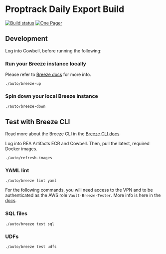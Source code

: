 # Proptrack Daily Export Build

[![Build status](https://badge.buildkite.com/6921b9d3b8a812e3c7a401953ee69ba500fe413bb6d20ac821.svg?branch=master)](https://buildkite.com/rea/proptrack-daily-export-build)
[![One Pager](https://1badge.reainternal.net/systems_health/1pager.svg)](docs/1pager.md)

## Development

Log into Cowbell, before running the following:

### Run your Breeze instance locally

Please refer to [Breeze docs](https://pages.git.realestate.com.au/data-platform/breeze/dev-environment/) for more info.

```shell script
./auto/breeze-up
```

### Spin down your local Breeze instance

```shell script
./auto/breeze-down
```

## Test with Breeze CLI

Read more about the Breeze CLI in the [Breeze CLI docs](https://pages.git.realestate.com.au/data-platform/breeze/usage/)

Log into REA Artifacts ECR and Cowbell. Then, pull the latest, required Docker images.

```shell script
./auto/refresh-images
```

### YAML lint

```shell script
./auto/breeze lint yaml
```

For the following commands, you will need access to the VPN and to be authenticated as the AWS role `Vault-Breeze-Tester`. More info is here in the [docs](https://pages.git.realestate.com.au/data-platform/breeze/configuration/testing-dags/#scripts).

### SQL files

```shell script
./auto/breeze test sql
```

### UDFs

```shell script
./auto/breeze test udfs
```
